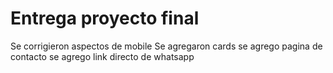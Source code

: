 # Entrega proyecto final
Se corrigieron aspectos de mobile
Se agregaron cards
se agrego pagina de contacto
se agrego link directo de whatsapp